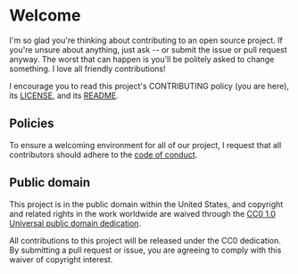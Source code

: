 # Welcome

I'm so glad you're thinking about contributing to an open source project.
If you're unsure about anything, just ask -- or submit the issue
or pull request anyway. The worst that can happen is you'll be
politely asked to change something. I love all friendly contributions!

I encourage you to read this project's CONTRIBUTING policy
(you are here), its [LICENSE](LICENSE.md), and its [README](/README.md).

## Policies

To ensure a welcoming environment for all of our project, I request that
all contributors should adhere to the [code of conduct](CODE_OF_CONDUCT.md).

## Public domain

This project is in the public domain within the United States, and copyright
and related rights in the work worldwide are waived through the
[CC0 1.0 Universal public domain dedication](https://creativecommons.org/publicdomain/zero/1.0/).

All contributions to this project will be released under the CC0 dedication.
By submitting a pull request or issue, you are agreeing to comply with
this waiver of copyright interest.
